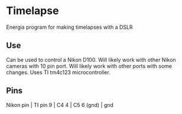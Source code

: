 # Timelapse
Energia program for making timelapses with a DSLR

## Use
Can be used to control a Nikon D100. Will likely work with other Nikon cameras
with 10 pin port. Will likely work with other ports with some changes. Uses 
TI tm4c123 microcontroller.

## Pins
Nikon pin | TI pin
9         | C4
4         | C5
6 (gnd)   | gnd
